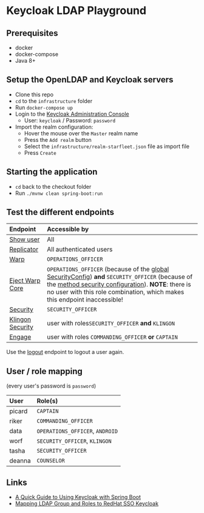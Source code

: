 # Keycloak LDAP Playground

## Prerequisites

* docker
* docker-compose
* Java 8+

## Setup the OpenLDAP and Keycloak servers

* Clone this repo
* `cd` to the `infrastructure` folder
* Run `docker-compose up`
* Login to the [Keycloak Administration Console](http://localhost:8080/auth/admin/)
    * User: `keycloak` / Password: `password`
* Import the realm configuration:
  * Hover the mouse over the `Master` realm name
  * Press the `Add realm` button
  * Select the `infrastructure/realm-starfleet.json` file as import file
  * Press `Create`

## Starting the application

* `cd` back to the checkout folder
* Run `./mvnw clean spring-boot:run`

## Test the different endpoints

| Endpoint                                                  | Accessible by                                         |
| :-------------------------------------------------------- | :---------------------------------------------------- |
| [Show user](http://localhost:8081)                        | All                                                   |
| [Replicator](http://localhost:8081/replicate/earlgray)    | All authenticated users                               |
| [Warp](http://localhost:8081/warp)                        | `OPERATIONS_OFFICER`                                  |
| [Eject Warp Core](http://localhost:8081/warp/core/eject)  | `OPERATIONS_OFFICER` (because of the [global SecurityConfig](https://github.com/tbsfrdrch/keycloak-ldap-playground/blob/master/src/main/java/de/tbsfrdrch/keycloak/ldap/playground/enterprise/SecurityConfig.java#L48)) **and** `SECURITY_OFFICER` (because of the [method security configuration](https://github.com/tbsfrdrch/keycloak-ldap-playground/blob/master/src/main/java/de/tbsfrdrch/keycloak/ldap/playground/enterprise/EnterpriseController.java#L35)). **NOTE**: there is no user with this role combination, which makes this endpoint inaccessible! |
| [Security](http://localhost:8081/security)                | `SECURITY_OFFICER`                                    |
| [Klingon Security](http://localhost:8081/klingonsecurity) | user with roles`SECURITY_OFFICER` **and** `KLINGON`   |
| [Engage](http://localhost:8081/engage)                    | user with roles `COMMANDING_OFFICER` **or** `CAPTAIN` |

Use the [logout](http://localhost:8081/logout) endpoint to logout a user again.

## User / role mapping

(every user's password is `password`)

| User   | Role(s)                         |
| :----- | :------------------------------ |
| picard | `CAPTAIN`                       |
| riker  | `COMMANDING_OFFICER`            |
| data   | `OPERATIONS_OFFICER`, `ANDROID` |
| worf   | `SECURITY_OFFICER`, `KLINGON`   |
| tasha  | `SECURITY_OFFICER`              |
| deanna | `COUNSELOR`                     |

## Links

* [A Quick Guide to Using Keycloak with Spring Boot](https://www.baeldung.com/spring-boot-keycloak)
* [Mapping LDAP Group and Roles to RedHat SSO Keycloak](http://www.janua.fr/mapping-ldap-group-and-roles-to-redhat-sso-keycloak/)
